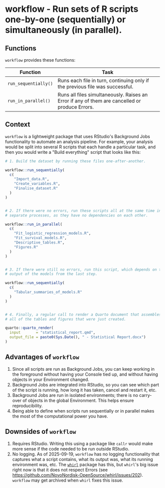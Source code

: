 # workflow - Run sets of R scripts one-by-one (sequentially) or simultaneously (in parallel).

## Functions

`workflow` provides these functions:

| Function             | Task                                                                                           |
|----------------------|------------------------------------------------------------------------------------------------|
| `run_sequentially()` | Runs each file in turn, continuing only if the previous file was successful.                   |
| `run_in_parallel()`  | Runs all files simultaneously. Raises an Error if any of them are cancelled or produce Errors. |


## Context

`workflow` is a lightweight package that uses RStudio's Background Jobs functionality to automate an analysis pipeline. 
For example, your analysis would be split into several R scripts that each handle a particular task, and then you would 
write a "Build everything" script that looks like this:

```r
# 1. Build the dataset by running these files one-after-another.

workflow::run_sequentially(
  c(
    "Import_data.R",
    "Create_variables.R",
    "Finalise_dataset.R"
  )
)


# 2. If there were no errors, run these scripts all at the same time in 
# separate processes, as they have no dependencies on each other.

workflow::run_in_parallel(
  c(
    "Fit_logistic_regression_models.R",
    "Fit_survival_models.R",
    "Descriptive_tables.R",
    "Figures.R"
  )
)


# 3. If there were still no errors, run this script, which depends on the
# output of the models from the last step.

workflow::run_sequentially(
  c(
    "Tabular_summaries_of_models.R"
  )
)


# 4. Finally, a regular call to render a Quarto document that assembles
# all of the tables and figures that were just created.

quarto::quarto_render(
  input       = "statistical_report.qmd",
  output_file = paste0(Sys.Date(), " - Statistical Report.docx")
)
```


## Advantages of `workflow`

1. Since all scripts are run as Background Jobs, you can keep working in 
   the foreground without having your Console tied up, and without having 
   objects in your Environment changed.
2. Background Jobs are integrated into RStudio, so you can see which part of 
   the script is running, how long it has taken, cancel and restart it, etc.
3. Background Jobs are run in isolated environments; there is no carry-over of 
   objects in the global Environment. This helps ensure reproducibility.
4. Being able to define when scripts run sequentially or in parallel makes 
   the most of the computational power you have.


## Downsides of `workflow`

1. Requires RStudio. Writing this using a package like `callr` would make more 
   sense if the code needed to be run outside RStudio.
2. No logging. As of 2025-09-19, `workflow` has no logging functionality 
   that captures what a script contains, what its output was, what its running 
   environment was, etc. The [`whirl`](https://github.com/NovoNordisk-OpenSource/whirl) 
   package has this, but `whirl`'s big issue right now is that it does not respect 
   Errors (see <https://github.com/NovoNordisk-OpenSource/whirl/issues/202>). 
   `workflow` may get archived when `whirl` fixes this issue.
